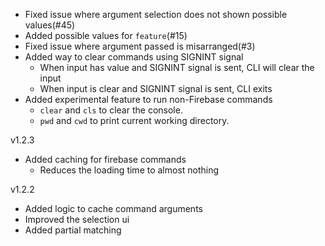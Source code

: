 <!-- ADD CHANGES HERE -->

- Fixed issue where argument selection does not shown possible values(#45)
- Added possible values for `feature`(#15)
- Fixed issue where argument passed is misarranged(#3)
- Added way to clear commands using SIGNINT signal
  - When input has value and SIGNINT signal is sent, CLI will clear the input
  - When input is clear and SIGNINT signal is sent, CLI exits
- Added experimental feature to run non-Firebase commands
  - `clear` and `cls` to clear the console.
  - `pwd` and `cwd` to print current working directory.

v1.2.3

- Added caching for firebase commands
  - Reduces the loading time to almost nothing

v1.2.2

- Added logic to cache command arguments
- Improved the selection ui
- Added partial matching
